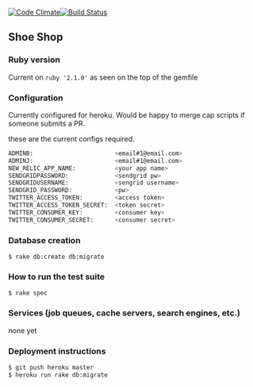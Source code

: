 [![Code Climate](https://codeclimate.com/github/blairanderson/shoe-shop.png)](https://codeclimate.com/github/blairanderson/shoe-shop)[![Build Status](https://travis-ci.org/blairanderson/shoe-shop.svg?branch=master)](https://travis-ci.org/blairanderson/shoe-shop)

## Shoe Shop

### Ruby version
Current on `ruby '2.1.0'` as seen on the top of the gemfile

### Configuration
Currently configured for heroku. Would be happy to merge cap scripts if someone submits a PR.

these are the current configs required. 

```bash
ADMINB:                       <email#1@email.com>
ADMINJ:                       <email#1@email.com>
NEW_RELIC_APP_NAME:           <your app name>
SENDGRIDPASSWORD:             <sendgrid pw>
SENDGRIDUSERNAME:             <sengrid username>
SENDGRID_PASSWORD:            <pw>
TWITTER_ACCESS_TOKEN:         <access token>
TWITTER_ACCESS_TOKEN_SECRET:  <token secret>
TWITTER_CONSUMER_KEY:         <consumer key>
TWITTER_CONSUMER_SECRET:      <consumer secret>

```


### Database creation
`$ rake db:create db:migrate`

### How to run the test suite
`$ rake spec`

### Services (job queues, cache servers, search engines, etc.)
none yet

### Deployment instructions
```bash
$ git push heroku master
$ heroku run rake db:migrate
```
